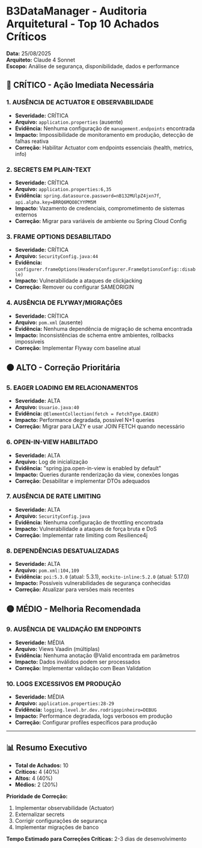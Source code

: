 # B3DataManager - Auditoria Arquitetural - Top 10 Achados Críticos

**Data:** 25/08/2025  
**Arquiteto:** Claude 4 Sonnet  
**Escopo:** Análise de segurança, disponibilidade, dados e performance  

## 🔴 CRÍTICO - Ação Imediata Necessária

### 1. **AUSÊNCIA DE ACTUATOR E OBSERVABILIDADE**
- **Severidade:** CRÍTICA
- **Arquivo:** `application.properties` (ausente)
- **Evidência:** Nenhuma configuração de `management.endpoints` encontrada
- **Impacto:** Impossibilidade de monitoramento em produção, detecção de falhas reativa
- **Correção:** Habilitar Actuator com endpoints essenciais (health, metrics, info)

### 2. **SECRETS EM PLAIN-TEXT**
- **Severidade:** CRÍTICA
- **Arquivo:** `application.properties:6,35`
- **Evidência:** `spring.datasource.password=nB132MUlpZ4jxn7f`, `api.alpha.key=BRRQ6MQO8CYYPM5M`
- **Impacto:** Vazamento de credenciais, comprometimento de sistemas externos
- **Correção:** Migrar para variáveis de ambiente ou Spring Cloud Config

### 3. **FRAME OPTIONS DESABILITADO**
- **Severidade:** CRÍTICA
- **Arquivo:** `SecurityConfig.java:44`
- **Evidência:** `configurer.frameOptions(HeadersConfigurer.FrameOptionsConfig::disable)`
- **Impacto:** Vulnerabilidade a ataques de clickjacking
- **Correção:** Remover ou configurar SAMEORIGIN

### 4. **AUSÊNCIA DE FLYWAY/MIGRAÇÕES**
- **Severidade:** CRÍTICA
- **Arquivo:** `pom.xml` (ausente)
- **Evidência:** Nenhuma dependência de migração de schema encontrada
- **Impacto:** Inconsistências de schema entre ambientes, rollbacks impossíveis
- **Correção:** Implementar Flyway com baseline atual

## 🟠 ALTO - Correção Prioritária

### 5. **EAGER LOADING EM RELACIONAMENTOS**
- **Severidade:** ALTA
- **Arquivo:** `Usuario.java:40`
- **Evidência:** `@ElementCollection(fetch = FetchType.EAGER)`
- **Impacto:** Performance degradada, possível N+1 queries
- **Correção:** Migrar para LAZY e usar JOIN FETCH quando necessário

### 6. **OPEN-IN-VIEW HABILITADO**
- **Severidade:** ALTA
- **Arquivo:** Log de inicialização
- **Evidência:** "spring.jpa.open-in-view is enabled by default"
- **Impacto:** Queries durante renderização da view, conexões longas
- **Correção:** Desabilitar e implementar DTOs adequados

### 7. **AUSÊNCIA DE RATE LIMITING**
- **Severidade:** ALTA
- **Arquivo:** `SecurityConfig.java`
- **Evidência:** Nenhuma configuração de throttling encontrada
- **Impacto:** Vulnerabilidade a ataques de força bruta e DoS
- **Correção:** Implementar rate limiting com Resilience4j

### 8. **DEPENDÊNCIAS DESATUALIZADAS**
- **Severidade:** ALTA
- **Arquivo:** `pom.xml:104,109`
- **Evidência:** `poi:5.3.0` (atual: 5.3.1), `mockito-inline:5.2.0` (atual: 5.17.0)
- **Impacto:** Possíveis vulnerabilidades de segurança conhecidas
- **Correção:** Atualizar para versões mais recentes

## 🟡 MÉDIO - Melhoria Recomendada

### 9. **AUSÊNCIA DE VALIDAÇÃO EM ENDPOINTS**
- **Severidade:** MÉDIA
- **Arquivo:** Views Vaadin (múltiplas)
- **Evidência:** Nenhuma anotação @Valid encontrada em parâmetros
- **Impacto:** Dados inválidos podem ser processados
- **Correção:** Implementar validação com Bean Validation

### 10. **LOGS EXCESSIVOS EM PRODUÇÃO**
- **Severidade:** MÉDIA
- **Arquivo:** `application.properties:28-29`
- **Evidência:** `logging.level.br.dev.rodrigopinheiro=DEBUG`
- **Impacto:** Performance degradada, logs verbosos em produção
- **Correção:** Configurar profiles específicos para produção

---

## 📊 Resumo Executivo

- **Total de Achados:** 10
- **Críticos:** 4 (40%)
- **Altos:** 4 (40%)
- **Médios:** 2 (20%)

**Prioridade de Correção:**
1. Implementar observabilidade (Actuator)
2. Externalizar secrets
3. Corrigir configurações de segurança
4. Implementar migrações de banco

**Tempo Estimado para Correções Críticas:** 2-3 dias de desenvolvimento